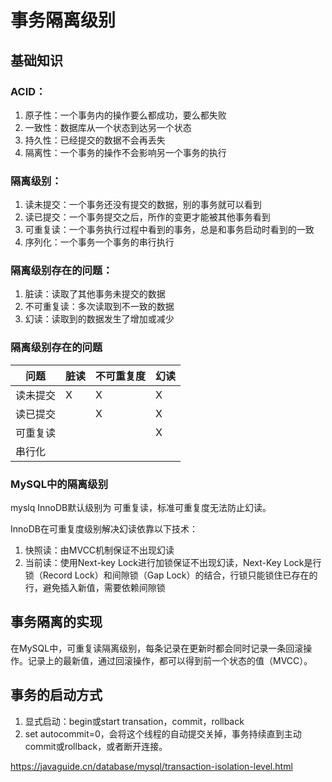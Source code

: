 # 事务隔离级别

## 基础知识

### ACID：
1. 原子性：一个事务内的操作要么都成功，要么都失败
2. 一致性：数据库从一个状态到达另一个状态
3. 持久性：已经提交的数据不会再丢失
3. 隔离性：一个事务的操作不会影响另一个事务的执行

### 隔离级别：
1. 读未提交：一个事务还没有提交的数据，别的事务就可以看到
2. 读已提交：一个事务提交之后，所作的变更才能被其他事务看到
3. 可重复读：一个事务执行过程中看到的事务，总是和事务启动时看到的一致
4. 序列化：一个事务一个事务的串行执行

### 隔离级别存在的问题：
1. 脏读：读取了其他事务未提交的数据
2. 不可重复读：多次读取到不一致的数据
3. 幻读：读取到的数据发生了增加或减少

### 隔离级别存在的问题
问题|脏读|不可重复度|幻读
-|-|-|-
读未提交|X|X|X
读已提交||X|X
可重复读|||X
串行化|||

### MySQL中的隔离级别
myslq InnoDB默认级别为 可重复读，标准可重复度无法防止幻读。

InnoDB在可重复度级别解决幻读依靠以下技术：
1. 快照读：由MVCC机制保证不出现幻读
2. 当前读：使用Next-key Lock进行加锁保证不出现幻读，Next-Key Lock是行锁（Record Lock）和间隙锁（Gap Lock）的结合，行锁只能锁住已存在的行，避免插入新值，需要依赖间隙锁

## 事务隔离的实现

在MySQL中，可重复读隔离级别，每条记录在更新时都会同时记录一条回滚操作。记录上的最新值，通过回滚操作，都可以得到前一个状态的值（MVCC）。

## 事务的启动方式
1. 显式启动：begin或start transation，commit，rollback
2. set autocommit=0，会将这个线程的自动提交关掉，事务持续直到主动commit或rollback，或者断开连接。




https://javaguide.cn/database/mysql/transaction-isolation-level.html